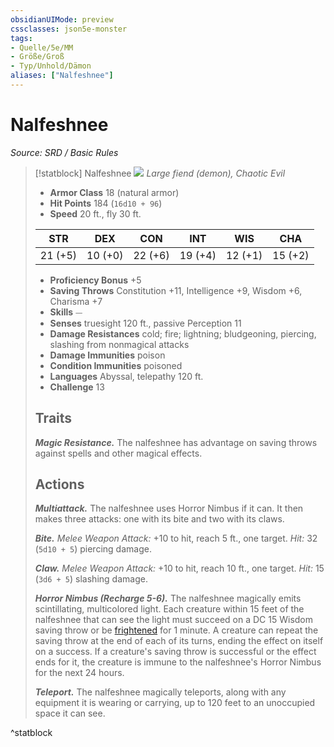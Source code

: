 ```yaml
---
obsidianUIMode: preview
cssclasses: json5e-monster
tags:
- Quelle/5e/MM
- Größe/Groß
- Typ/Unhold/Dämon
aliases: ["Nalfeshnee"]
---
```

# Nalfeshnee
*Source: SRD / Basic Rules*  

> [!statblock] Nalfeshnee
> ![](compendium/bestiary/fiend/token/nalfeshnee.png#token)
> *Large fiend (demon), Chaotic Evil*
> 
> - **Armor Class** 18  (natural armor)
> - **Hit Points** 184 (`16d10 + 96`)
> - **Speed** 20 ft., fly 30 ft.
> 
> |STR|DEX|CON|INT|WIS|CHA|
> |:---:|:---:|:---:|:---:|:---:|:---:|
> |21 (+5)|10 (+0)|22 (+6)|19 (+4)|12 (+1)|15 (+2)|
> 
> - **Proficiency Bonus** +5
> - **Saving Throws** Constitution +11, Intelligence +9, Wisdom +6, Charisma +7
> - **Skills** ⏤
> - **Senses** truesight 120 ft., passive Perception 11
> - **Damage Resistances** cold; fire; lightning; bludgeoning, piercing, slashing from nonmagical attacks
> - **Damage Immunities** poison
> - **Condition Immunities** poisoned
> - **Languages** Abyssal, telepathy 120 ft.
> - **Challenge** 13
> 
> ## Traits
> 
> ***Magic Resistance.*** The nalfeshnee has advantage on saving throws against spells and other magical effects.
> 
> ## Actions
> 
> ***Multiattack.*** The nalfeshnee uses Horror Nimbus if it can. It then makes three attacks: one with its bite and two with its claws.
> 
> ***Bite.*** *Melee Weapon Attack:* +10 to hit, reach 5 ft., one target. *Hit:* 32 (`5d10 + 5`) piercing damage.
> 
> ***Claw.*** *Melee Weapon Attack:* +10 to hit, reach 10 ft., one target. *Hit:* 15 (`3d6 + 5`) slashing damage.
> 
> ***Horror Nimbus (Recharge 5-6).*** The nalfeshnee magically emits scintillating, multicolored light. Each creature within 15 feet of the nalfeshnee that can see the light must succeed on a DC 15 Wisdom saving throw or be [frightened](rules/conditions.md#frightened) for 1 minute. A creature can repeat the saving throw at the end of each of its turns, ending the effect on itself on a success. If a creature's saving throw is successful or the effect ends for it, the creature is immune to the nalfeshnee's Horror Nimbus for the next 24 hours.
> 
> ***Teleport.*** The nalfeshnee magically teleports, along with any equipment it is wearing or carrying, up to 120 feet to an unoccupied space it can see.
^statblock